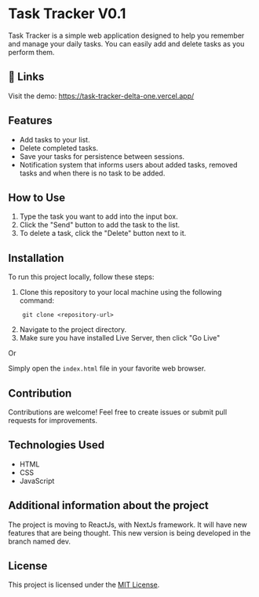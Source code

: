 # Task Tracker V0.1

Task Tracker is a simple web application designed to help you remember and manage your daily tasks. You can easily add and delete tasks as you perform them.

## 🔗 Links

Visit the demo: https://task-tracker-delta-one.vercel.app/

## Features

- Add tasks to your list.
- Delete completed tasks.
- Save your tasks for persistence between sessions.
- Notification system that informs users about added tasks, removed tasks and when there is no task to be added.

## How to Use

1. Type the task you want to add into the input box.
2. Click the "Send" button to add the task to the list.
3. To delete a task, click the "Delete" button next to it.

## Installation

To run this project locally, follow these steps:

1. Clone this repository to your local machine using the following command:

```
    git clone <repository-url>
```
2. Navigate to the project directory.
3. Make sure you have installed Live Server, then click "Go Live"

Or

Simply open the `index.html` file in your favorite web browser.

## Contribution

Contributions are welcome! Feel free to create issues or submit pull requests for improvements.

## Technologies Used

- HTML
- CSS
- JavaScript

## Additional information about the project

The project is moving to ReactJs, with NextJs framework. It will have new features that are being thought. This new version is being developed in the branch named dev.

## License

This project is licensed under the [MIT License](LICENSE).
